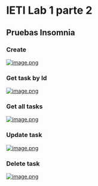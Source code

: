 # IETI Lab 1 parte 2

## Pruebas Insomnia

### Create

[![image.png](https://i.postimg.cc/FsbMhPm1/image.png)](https://postimg.cc/zVBtjFy1)

### Get task by Id

[![image.png](https://i.postimg.cc/hG8zsRqc/image.png)](https://postimg.cc/XZJYNhJz)

### Get all tasks

[![image.png](https://i.postimg.cc/xjPr2x98/image.png)](https://postimg.cc/XXX1KgG6)

### Update task

[![image.png](https://i.postimg.cc/3Nk2nfB1/image.png)](https://postimg.cc/64N7Q0F4)

### Delete task

[![image.png](https://i.postimg.cc/Mp9VJ8F5/image.png)](https://postimg.cc/bZ2s148S)